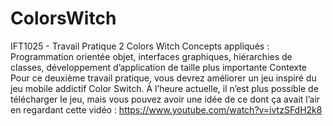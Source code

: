 # ColorsWitch

IFT1025 - Travail Pratique 2
Colors Witch
Concepts appliqués : Programmation orientée objet, interfaces graphiques,
hiérarchies de classes, développement d’application de taille plus importante
Contexte
Pour ce deuxième travail pratique, vous devrez améliorer un jeu inspiré du jeu mobile addictif Color
Switch.
À l’heure actuelle, il n’est plus possible de télécharger le jeu, mais vous pouvez avoir une idée de ce
dont ça avait l’air en regardant cette vidéo : https://www.youtube.com/watch?v=ivtzSFdH2k8


